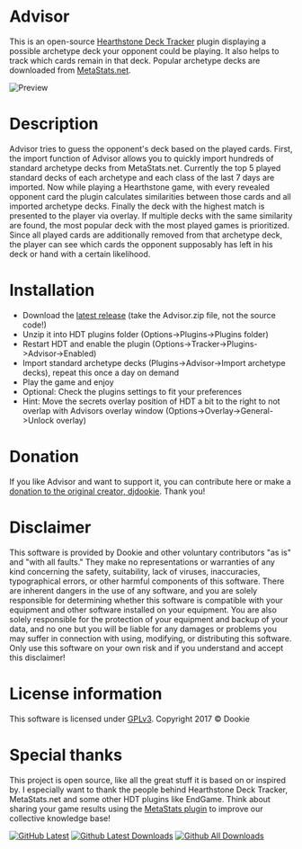 # Advisor
This is an open-source [Hearthstone Deck Tracker](https://github.com/HearthSim/Hearthstone-Deck-Tracker) plugin displaying a possible archetype deck your opponent could be playing. It also helps to track which cards remain in that deck. Popular archetype decks are downloaded from [MetaStats.net](https://www.metastats.net).

![Preview](https://github.com/kimsey0/Advisor/blob/master/AdvisorPreview.jpg "Preview")

# Description
Advisor tries to guess the opponent's deck based on the played cards.
First, the import function of Advisor allows you to quickly import hundreds of standard archetype decks from MetaStats.net. Currently the top 5 played standard decks of each archetype and each class of the last 7 days are imported.
Now while playing a Hearthstone game, with every revealed opponent card the plugin calculates similarities between those cards and all imported archetype decks.
Finally the deck with the highest match is presented to the player via overlay. If multiple decks with the same similarity are found, the most popular deck with the most played games is prioritized.
Since all played cards are additionally removed from that archetype deck, the player can see which cards the opponent supposably has left in his deck or hand with a certain likelihood.

# Installation
- Download the [latest release](https://github.com/kimsey0/Advisor/releases) (take the Advisor.zip file, not the source code!)
- Unzip it into HDT plugins folder (Options->Plugins->Plugins folder)
- Restart HDT and enable the plugin (Options->Tracker->Plugins->Advisor->Enabled)
- Import standard archetype decks (Plugins->Advisor->Import archetype decks), repeat this once a day on demand
- Play the game and enjoy
- Optional: Check the plugins settings to fit your preferences
- Hint: Move the secrets overlay position of HDT a bit to the right to not overlap with Advisors overlay window (Options->Overlay->General->Unlock overlay)

# Donation
If you like Advisor and want to support it, you can contribute here or make a [donation to the original creator, djdookie](https://paypal.me/djdookie). Thank you!

# Disclaimer
This software is provided by Dookie and other voluntary contributors "as is" and "with all faults." They make no representations or warranties of any kind concerning the safety, suitability, lack of viruses, inaccuracies, typographical errors, or other harmful components of this software. There are inherent dangers in the use of any software, and you are solely responsible for determining whether this software is compatible with your equipment and other software installed on your equipment. You are also solely responsible for the protection of your equipment and backup of your data, and no one but you will be liable for any damages or problems you may suffer in connection with using, modifying, or distributing this software.
Only use this software on your own risk and if you understand and accept this disclaimer!

# License information
This software is licensed under [GPLv3](https://www.gnu.org/licenses/gpl-3.0). Copyright 2017 © Dookie

# Special thanks
This project is open source, like all the great stuff it is based on or inspired by.
I especially want to thank the people behind Hearthstone Deck Tracker, MetaStats.net and some other HDT plugins like EndGame. Think about sharing your game results using the [MetaStats plugin](https://metastats.net/plugins) to improve our collective knowledge base!

[![GitHub Latest](https://img.shields.io/github/release/kimsey0/advisor.svg)](https://github.com/kimsey0/Advisor/releases/latest)
[![Github Latest Downloads](https://img.shields.io/github/downloads/kimsey0/advisor/latest/total.svg)](https://github.com/kimsey0/Advisor/releases/latest)
[![Github All Downloads](https://img.shields.io/github/downloads/kimsey0/advisor/total.svg)](https://github.com/kimsey0/Advisor/releases)
